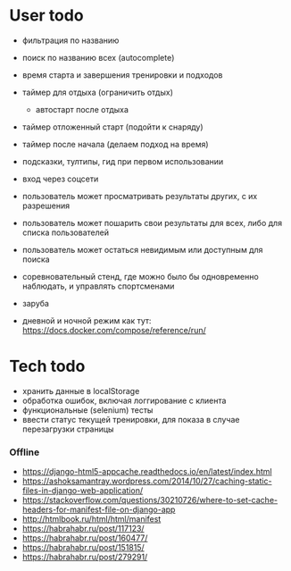 # User todo
- фильтрация по названию
- поиск по названию всех (autocomplete)
- время старта и завершения тренировки и подходов
- таймер для отдыха (ограничить отдых)
    - автостарт после отдыха 
- таймер отложенный старт (подойти к снаряду)
- таймер после начала (делаем подход на время)
- подсказки, тултипы, гид при первом использовании
- вход через соцсети


- пользователь может просматривать результаты других, с их разрешения
- пользователь может пошарить свои результаты для всех, 
либо для списка пользователей
- пользователь может остаться невидимым или доступным для поиска


- соревновательный стенд, где можно было бы одновременно наблюдать, и управлять спортсменами
- заруба


- дневной и ночной режим как тут: https://docs.docker.com/compose/reference/run/

# Tech todo
- хранить данные в localStorage
- обработка ошибок, включая логгирование с клиента
- функциональные (selenium) тесты
- ввести статус текущей тренировки, для показа в случае перезагрузки
страницы


### Offline
- https://django-html5-appcache.readthedocs.io/en/latest/index.html
- https://ashoksamantray.wordpress.com/2014/10/27/caching-static-files-in-django-web-application/
- https://stackoverflow.com/questions/30210726/where-to-set-cache-headers-for-manifest-file-on-django-app
- http://htmlbook.ru/html/html/manifest
- https://habrahabr.ru/post/117123/
- https://habrahabr.ru/post/160477/
- https://habrahabr.ru/post/151815/
- https://habrahabr.ru/post/279291/
